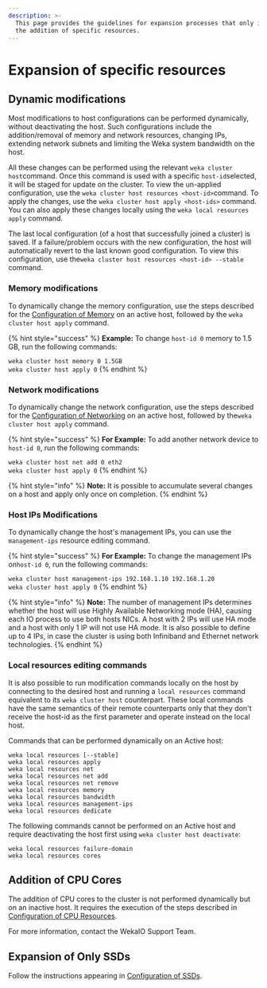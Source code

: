 ```yaml
---
description: >-
  This page provides the guidelines for expansion processes that only involve
  the addition of specific resources.
---
```


# Expansion of specific resources

## Dynamic modifications

Most modifications to host configurations can be performed dynamically, without deactivating the host. Such configurations include the addition/removal of memory and network resources, changing IPs, extending network subnets and limiting the Weka system bandwidth on the host.&#x20;

All these changes can be performed using the relevant `weka cluster host`command. Once this command is used with a specific `host-id`selected, it will be staged for update on the cluster. To view the un-applied configuration, use the `weka cluster host resources <host-id>`command. To apply the changes, use the `weka cluster host apply <host-ids>` command. You can also apply these changes locally using the `weka local resources apply` command.

The last local configuration (of a host that successfully joined a cluster) is saved. If a failure/problem occurs with the new configuration, the host will automatically revert to the last known good configuration. To view this configuration, use the`weka cluster host resources <host-id> --stable` command.&#x20;

### Memory modifications

To dynamically change the memory configuration, use the steps described for the [Configuration of Memory](../../install/bare-metal/using-cli.md#stage-10-configuration-of-memory-optional) on an active host, followed by the `weka cluster host apply` command.

{% hint style="success" %}
**Example:** To change `host-id 0` memory to 1.5 GB, run the following commands:

`weka cluster host memory 0 1.5GB`\
`weka cluster host apply 0`
{% endhint %}

### Network modifications

To dynamically change the network configuration, use the steps described for the [Configuration of Networking](../../install/bare-metal/using-cli.md#stage-6-configuration-of-networking) on an active host, followed by the`weka cluster host apply` command.

{% hint style="success" %}
**For Example:** To add another network device to `host-id 0`, run the following commands:

`weka cluster host net add 0 eth2`\
`weka cluster host apply 0`
{% endhint %}

{% hint style="info" %}
**Note:** It is possible to accumulate several changes on a host and apply only once on completion.
{% endhint %}

### Host IPs Modifications

To dynamically change the host's management IPs, you can use the `management-ips` resource editing command.&#x20;

{% hint style="success" %}
**For Example:** To change the management IPs on`host-id 0`, run the following commands:

`weka cluster host management-ips 192.168.1.10 192.168.1.20`\
`weka cluster host apply 0`
{% endhint %}

{% hint style="info" %}
**Note:** The number of management IPs determines whether the host will use Highly Available Networking mode (HA), causing each IO process to use both hosts NICs. A host with 2 IPs will use HA mode and a host with only 1 IP will not use HA mode. It is also possible to define up to 4 IPs, in case the cluster is using both Infiniband and Ethernet network technologies.
{% endhint %}

### Local resources editing commands

It is also possible to run modification commands locally on the host by connecting to the desired host and running a `local resources` command equivalent to its `weka cluster host` counterpart. These local commands have the same semantics of their remote counterparts only that they don't receive the host-id as the first parameter and operate instead on the local host.&#x20;

Commands that can be performed dynamically on an Active host:

`weka local resources [--stable]`\
`weka local resources apply`\
`weka local resources net`\
`weka local resources net add`\
`weka local resources net remove`\
`weka local resources memory`\
`weka local resources bandwidth`\
`weka local resources management-ips`\
`weka local resources dedicate`

The following commands cannot be performed on an Active host and require deactivating the host first using `weka cluster host deactivate`:

`weka local resources failure-domain`\
`weka local resources cores`

## Addition of CPU Cores

The addition of CPU cores to the cluster is not performed dynamically but on an inactive host. It requires the execution of the steps described in [Configuration of CPU Resources](../../install/bare-metal/using-cli.md#stage-9-configuration-of-cpu-resources).&#x20;

For more information, contact the WekaIO Support Team.

## Expansion of Only SSDs

Follow the instructions appearing in [Configuration of SSDs](../../install/bare-metal/using-cli.md#stage-6-configuration-of-ssds).

